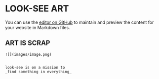 # LOOK-SEE ART

You can use the [editor on GitHub](https://github.com/looksee-art/art-is-scrap.io/edit/master/index.md) to maintain and preview the content for your website in Markdown files.



## ART IS SCRAP

```
![](images/image.png)


look-see is on a mission to 
_find something in everything_








